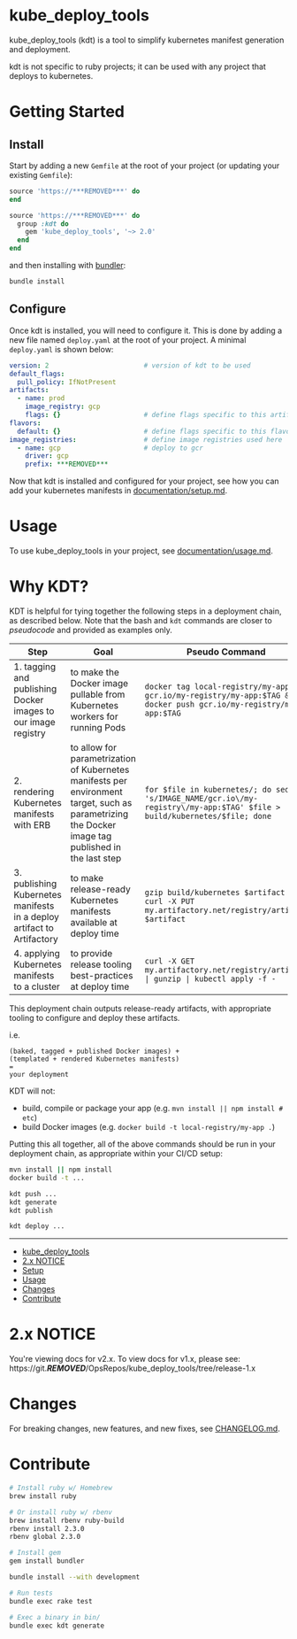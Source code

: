 # kube_deploy_tools

kube_deploy_tools (kdt) is a tool to simplify kubernetes manifest generation
and deployment.

kdt is not specific to ruby projects; it can be used with any project that
deploys to kubernetes.   

# Getting Started

## Install
Start by adding a new `Gemfile` at the root of your project (or updating your existing `Gemfile`):

```ruby
source 'https://***REMOVED***' do
end

source 'https://***REMOVED***' do
  group :kdt do
    gem 'kube_deploy_tools', '~> 2.0'
  end
end
```

and then installing with [bundler](https://bundler.io/):

```bash
bundle install
```

## Configure

Once kdt is installed, you will need to configure it. This is done by adding
a new file named `deploy.yaml` at the root of your project. A minimal
`deploy.yaml` is shown below:

```yaml
version: 2                        # version of kdt to be used
default_flags:
  pull_policy: IfNotPresent
artifacts:
  - name: prod
    image_registry: gcp
    flags: {}                     # define flags specific to this artifact accessible at generate-time
flavors:
  default: {}                     # define flags specific to this flavor accessible at generate-time
image_registries:                 # define image registries used here
  - name: gcp                     # deploy to gcr
    driver: gcp
    prefix: ***REMOVED***
```

Now that kdt is installed and configured for your project, see how you can
add your kubernetes manifests in [documentation/setup.md](documentation/setup.md).

# Usage

To use kube_deploy_tools in your project, see
[documentation/usage.md](documentation/usage.md).

# Why KDT?

KDT is helpful for tying together the following steps in a deployment chain, as described below. Note that the bash and `kdt` commands are closer to *pseudocode* and provided as examples only.

| Step                                                                   | Goal                                                                                                                                               | Pseudo Command                                                                                                             | `kdt` Command                                                           |
| ---------------------------------------------------------------------- | -------------------------------------------------------------------------------------------------------------------------------------------------- | -------------------------------------------------------------------------------------------------------------------------- | ----------------------------------------------------------------------- |
| 1. tagging and publishing Docker images to our image registry          | to make the Docker image pullable from Kubernetes workers for running Pods                                                                         | `docker tag local-registry/my-app gcr.io/my-registry/my-app:$TAG && docker push gcr.io/my-registry/my-app:$TAG`            | `kdt push my-app`                                        |
| 2. rendering Kubernetes manifests with ERB                             | to allow for parametrization of Kubernetes manifests per environment target, such as parametrizing the Docker image tag published in the last step | `for $file in kubernetes/; do sed -i 's/IMAGE_NAME/gcr.io\/my-registry\/my-app:$TAG' $file > build/kubernetes/$file; done` | `kdt generate`                                                          |
| 3. publishing Kubernetes manifests in a deploy artifact to Artifactory | to make release-ready Kubernetes manifests available at deploy time                                                                                | `gzip build/kubernetes $artifact && curl -X PUT my.artifactory.net/registry/artifact $artifact`                            | `kdt publish`                                                           |
| 4. applying Kubernetes manifests to a cluster                          | to provide release tooling best-practices at deploy time                                                                                           | `curl -X GET my.artifactory.net/registry/artifact \| gunzip \| kubectl apply -f -`                                           | `kdt deploy --artifact=my-artifact --build=latest --context=production` |


This deployment chain outputs release-ready artifacts, with appropriate tooling to configure and deploy these artifacts.

i.e.
```
(baked, tagged + published Docker images) +
(templated + rendered Kubernetes manifests)
=
your deployment
```

KDT will not:
- build, compile or package your app (e.g. `mvn install || npm install # etc`)
- build Docker images (e.g. `docker build -t local-registry/my-app .`)

Putting this all together, all of the above commands should be run in your deployment chain, as appropriate within your CI/CD setup:

```bash
mvn install || npm install
docker build -t ...

kdt push ...
kdt generate
kdt publish

kdt deploy ...
```

---
- [kube_deploy_tools](#kubedeploytools)
- [2.x NOTICE](#2x-notice)
- [Setup](#setup)
- [Usage](#usage)
- [Changes](#changes)
- [Contribute](#contribute)

# 2.x NOTICE
You're viewing docs for v2.x. To view docs for v1.x, please see:
https://git.***REMOVED***/OpsRepos/kube_deploy_tools/tree/release-1.x

# Changes

For breaking changes, new features, and new fixes, see
[CHANGELOG.md](CHANGELOG.md).

# Contribute

```bash
# Install ruby w/ Homebrew
brew install ruby

# Or install ruby w/ rbenv
brew install rbenv ruby-build
rbenv install 2.3.0
rbenv global 2.3.0

# Install gem
gem install bundler
```

```bash
bundle install --with development

# Run tests
bundle exec rake test

# Exec a binary in bin/
bundle exec kdt generate
```
